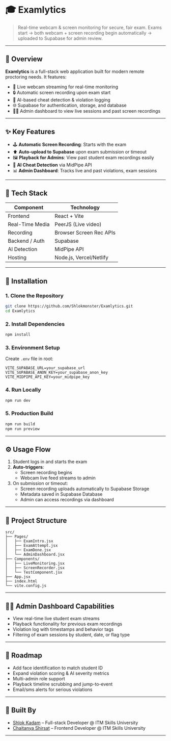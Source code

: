 
# 🎓 Examlytics 

> Real-time webcam & screen monitoring for secure, fair exam.
> Exams start → both webcam + screen recording begin automatically → uploaded to Supabase for admin review.

---

## 🧠 Overview

**Examlytics** is a full-stack web application built for modern remote proctoring needs. It features:

- 🎥 Live webcam streaming for real-time monitoring  
- 🔒 Automatic screen recording upon exam start  
- 🚨 AI-based cheat detection & violation logging  
- 🌐 Supabase for authentication, storage, and database  
- 👨‍💻 Admin dashboard to view live sessions and past screen recordings

---

## ✨ Key Features

- 🕹 **Automatic Screen Recording**: Starts with the exam  
- ⬆️ **Auto-upload to Supabase** upon exam submission or timeout  
- 🖼 **Playback for Admins**: View past student exam recordings easily  
- 🧠 **AI Cheat Detection** via MidPipe API  
- 📊 **Admin Dashboard**: Tracks live and past violations, exam sessions

---

## 🧱 Tech Stack

| Component        | Technology             |
|------------------|------------------------|
| Frontend         | React + Vite           |
| Real-Time Media  | PeerJS (Live video)    |
| Recording        | Browser Screen Rec APIs|
| Backend / Auth   | Supabase               |
| AI Detection     | MidPipe API            |
| Hosting          | Node.js, Vercel/Netlify|

---

## 🚀 Installation

### 1. Clone the Repository
```bash
git clone https://github.com/Shlokmonster/Examlytics.git
cd Examlytics
```

### 2. Install Dependencies
```bash
npm install
```

### 3. Environment Setup
Create `.env` file in root:
```env
VITE_SUPABASE_URL=your_supabase_url
VITE_SUPABASE_ANON_KEY=your_supabase_anon_key
VITE_MIDPIPE_API_KEY=your_midpipe_key
```

### 4. Run Locally
```bash
npm run dev
```

### 5. Production Build
```bash
npm run build
npm run preview
```

---

## ⚙️ Usage Flow

1. Student logs in and starts the exam  
2. **Auto-triggers**:
   - Screen recording begins
   - Webcam live feed streams to admin  
3. On submission or timeout:
   - Screen recording uploads automatically to Supabase Storage  
   - Metadata saved in Supabase Database  
   - Admin can access recordings via dashboard

---

## 📁 Project Structure

```
src/
├── Pages/
│   ├── ExamIntro.jsx
│   ├── ExamAttempt.jsx
│   ├── ExamDone.jsx
│   └── AdminDashboard.jsx
├── Components/
│   ├── LiveMonitoring.jsx
│   ├── ScreenRecorder.jsx
│   └── TestComponent.jsx
├── App.jsx
├── index.html
└── vite.config.js
```

---

## 🧑‍💻 Admin Dashboard Capabilities

- View real-time live student exam streams  
- Playback functionality for previous exam recordings  
- Violation log with timestamps and behavior tags  
- Filtering of exam sessions by student, date, or flag type

---

## 🌱 Roadmap

- Add face identification to match student ID  
- Expand violation scoring & AI severity metrics  
- Multi-admin role support  
- Playback timeline scrubbing and jump-to-event  
- Email/sms alerts for serious violations

---

## 🧠 Built By

- [Shlok Kadam](https://github.com/shlokkadam) – Full-stack Developer @ ITM Skills University  
- [Chaitanya Shirsat](https://github.com/Chaitanya-Dev26) – Frontend Developer @ ITM Skills University  


---
